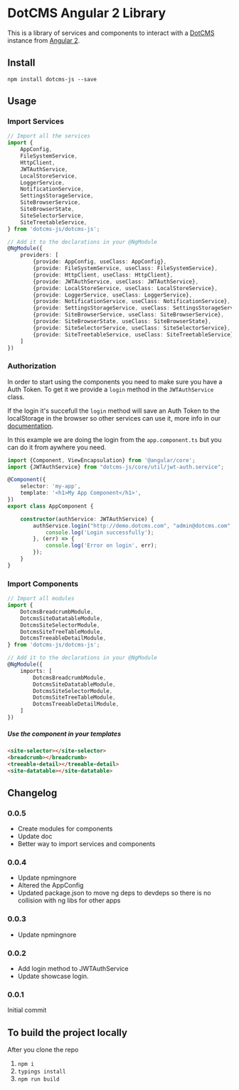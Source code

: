 # DotCMS Angular 2 Library
This is a library of services and components to interact with a [DotCMS](http://dotcms.com) instance from [Angular 2](https://angular.io/).

## Install

```shell
npm install dotcms-js --save
```

## Usage

### Import Services 

```typescript
// Import all the services
import {
    AppConfig,
    FileSystemService,
    HttpClient,
    JWTAuthService,
    LocalStoreService,
    LoggerService,
    NotificationService,
    SettingsStorageService,
    SiteBrowserService,
    SiteBrowserState,
    SiteSelectorService,
    SiteTreetableService,
} from 'dotcms-js/dotcms-js';

// Add it to the declarations in your @NgModule
@NgModule({
    providers: [
        {provide: AppConfig, useClass: AppConfig},
        {provide: FileSystemService, useClass: FileSystemService},
        {provide: HttpClient, useClass: HttpClient},
        {provide: JWTAuthService, useClass: JWTAuthService},
        {provide: LocalStoreService, useClass: LocalStoreService},
        {provide: LoggerService, useClass: LoggerService},
        {provide: NotificationService, useClass: NotificationService},
        {provide: SettingsStorageService, useClass: SettingsStorageService},
        {provide: SiteBrowserService, useClass: SiteBrowserService},
        {provide: SiteBrowserState, useClass: SiteBrowserState},
        {provide: SiteSelectorService, useClass: SiteSelectorService},
        {provide: SiteTreetableService, useClass: SiteTreetableService},
    ]
})
```

### Authorization
In order to start using the components you need to make sure you have a Auth Token. To get it we provide a ```login``` method in the ```JWTAuthService``` class.

If the login it's succefull the ```login``` method will save an Auth Token to the localStorage in the browser so other services can use it, more info in our [documentation](http://dotcms.com/dotcms-js/docs/).

In this example we are doing the login from the ```app.component.ts``` but you can do it from aywhere you need.

```typescript
import {Component, ViewEncapsulation} from '@angular/core';
import {JWTAuthService} from "dotcms-js/core/util/jwt-auth.service";

@Component({
    selector: 'my-app',
    template: '<h1>My App Component</h1>',
})
export class AppComponent {

    constructor(authService: JWTAuthService) {
        authService.login("http://demo.dotcms.com", "admin@dotcms.com", "admin").subscribe(token => {
            console.log('Login successfully');
        }, (err) => {
            console.log('Error on login', err);
        });
    }
}
```

### Import Components

```typescript
// Import all modules
import {
    DotcmsBreadcrumbModule,
    DotcmsSiteDatatableModule,
    DotcmsSiteSelectorModule,
    DotcmsSiteTreeTableModule,
    DotcmsTreeableDetailModule,
} from 'dotcms-js/dotcms-js';

// Add it to the declarations in your @NgModule
@NgModule({
    imports: [
        DotcmsBreadcrumbModule,
        DotcmsSiteDatatableModule,
        DotcmsSiteSelectorModule,
        DotcmsSiteTreeTableModule,
        DotcmsTreeableDetailModule,
    ]
})
````

##### Use the component in your templates

```html
<site-selector></site-selector>
<breadcrumb></breadcrumb>
<treeable-detail></treeable-detail>
<site-datatable></site-datatable>
```

## Changelog

### 0.0.5
- Create modules for components
- Update doc
- Better way to import services and components

### 0.0.4
- Update npmingnore
- Altered the AppConfig
- Updated package.json to move ng deps to devdeps so there is no collision with ng libs for other apps

### 0.0.3
- Update npmingnore

### 0.0.2
- Add login method to JWTAuthService
- Update showcase login.

### 0.0.1
Initial commit


## To build the project locally
After you clone the repo

1. ```npm i```
2. ```typings install```
3. ```npm run build```